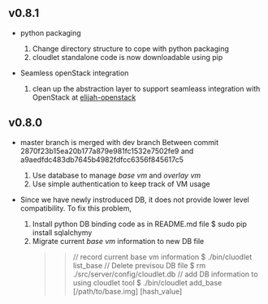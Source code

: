 v0.8.1
-------------------
- python packaging
  1. Change directory structure to cope with python packaging
  2. cloudlet standalone code is now downloadable using pip

- Seamless openStack integration
  1. clean up the abstraction layer to support seamleass integration with OpenStack
     at [elijah-openstack](https://github.com/cmusatyalab/elijah-openstack.git)



v0.8.0
-------------------
- master branch is merged with dev branch
	Between commit 2870f23b15ea20b177a879e981fc1532e7502fe9 and a9aedfdc483db7645b4982fdfcc6356f845617c5
	1. Use database to manage *base vm* and *overlay vm*
	2. Use simple authentication to keep track of VM usage

- Since we have newly instroduced DB, it does not provide lower level
compatibility. To fix this problem, 

	1. Install python DB binding code as in README.md file
		$ sudo pip install sqlalchymy
	2. Migrate current *base vm* information to new DB file
		>> // record current base vm information
		>> $ ./bin/cluodlet list_base
		>> // Delete previsou DB file
		>> $ rm ./src/server/config/cloudlet.db
		>> // add DB information to using cloudlet tool
		>> $ ./bin/cloudlet add_base [/path/to/base.img] [hash_value]



